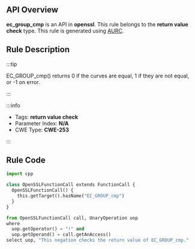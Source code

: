 ---
---


## API Overview
**ec_group_cmp** is an API in **openssl**. This rule belongs to the **return value check** type. This rule is generated using [AURC](../../tools/AURC).
## Rule Description

:::tip

EC_GROUP_cmp() returns 0 if the curves are equal, 1 if they are not equal, or -1 on error.

:::

:::info

- Tags: **return value check**
- Parameter Index: **N/A**
- CWE Type: **CWE-253**

:::

## Rule Code
```python
import cpp

class OpenSSLFunctionCall extends FunctionCall {
  OpenSSLFunctionCall() {
    this.getTarget().hasName("EC_GROUP_cmp")
  }
}

from OpenSSLFunctionCall call, UnaryOperation uop
where
  uop.getOperator() = "!" and
  uop.getOperand() = call.getAnAccess()
select uop, "This negation checks the return value of EC_GROUP_cmp."
```